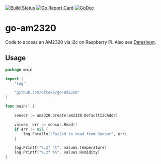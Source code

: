 [![Build Status](https://travis-ci.org/oltoko/go-am2320.svg?branch=master)](https://travis-ci.org/oltoko/go-am2320) [![Go Report Card](https://goreportcard.com/badge/github.com/oltoko/go-am2320)](https://goreportcard.com/report/github.com/oltoko/go-am2320) [![GoDoc](https://godoc.org/github.com/oltoko/go-am2320?status.svg)](https://godoc.org/github.com/oltoko/go-am2320)

# go-am2320
Code to access an AM2320 via i2c on Raspberry Pi. Also see [Datasheet](https://akizukidenshi.com/download/ds/aosong/AM2320.pdf).

## Usage

```Go
package main

import (
    "log"

    "github.com/oltoko/go-am2320"
)

func main() {

    sensor := am2320.Create(am2320.DefaultI2CAddr)

    values, err := sensor.Read()
    if err != nil {
        log.Fatalln("Failed to read from Sensor", err)
    }

    log.Printf("%.2f °C", values.Temperature)
    log.Printf("%.2f %%", values.Humidity)
}
```
